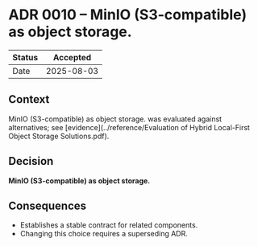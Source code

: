 # ADR 0010 – MinIO (S3-compatible) as object storage.

| Status | Accepted |
|--------|----------|
| Date   | 2025-08-03 |

## Context
MinIO (S3-compatible) as object storage. was evaluated against alternatives; see [evidence](../reference/Evaluation of Hybrid Local-First Object Storage Solutions.pdf).

## Decision
**MinIO (S3-compatible) as object storage.**

## Consequences
* Establishes a stable contract for related components.
* Changing this choice requires a superseding ADR.
